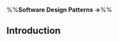 <link rel="stylesheet" href="{{baseUrl}}/css/textbook.css">

<div class="website-content">

%%**Software Design Patterns &rarr;**%%

## Introduction

<div id="main">

<include src="what/embed.md" />
<include src="format/embed.md" />

</div>

</div>
